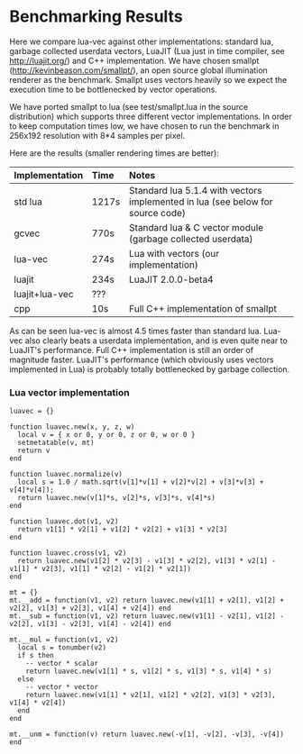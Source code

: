 # Benchmarking Results #

Here we compare lua-vec against other implementations: standard lua, garbage collected userdata vectors, LuaJIT (Lua just in time compiler, see http://luajit.org/) and C++ implementation. We have chosen smallpt (http://kevinbeason.com/smallpt/), an open source global illumination renderer as the benchmark. Smallpt uses vectors heavily so we expect the execution time to be bottlenecked by vector operations.

We have ported smallpt to lua (see test/smallpt.lua in the source distribution) which supports three different vector implementations. In order to keep computation times low, we have chosen to run the benchmark in 256x192 resolution with 8\*4 samples per pixel.

Here are the results (smaller rendering times are better):

| **Implementation** | **Time** | **Notes** |
|:-------------------|:---------|:----------|
| std lua            | 1217s    | Standard lua 5.1.4 with vectors implemented in lua (see below for source code) |
| gcvec              | 770s     | Standard lua & C vector module (garbage collected userdata) |
| lua-vec            | 274s     | Lua with vectors (our implementation) |
| luajit             | 234s     | LuaJIT 2.0.0-beta4 |
| luajit+lua-vec     | ???      |           |
| cpp                | 10s      | Full C++ implementation of smallpt |

As can be seen lua-vec is almost 4.5 times faster than standard lua. Lua-vec also clearly beats a userdata implementation, and is even quite near to LuaJIT's performance. Full C++ implementation is still an order of magnitude faster. LuaJIT's performance (which obviously uses vectors implemented in Lua) is probably totally bottlenecked by garbage collection.

### Lua vector implementation ###

```
luavec = {}

function luavec.new(x, y, z, w)
  local v = { x or 0, y or 0, z or 0, w or 0 }
  setmetatable(v, mt)
  return v
end

function luavec.normalize(v)
  local s = 1.0 / math.sqrt(v[1]*v[1] + v[2]*v[2] + v[3]*v[3] + v[4]*v[4]);
  return luavec.new(v[1]*s, v[2]*s, v[3]*s, v[4]*s)
end

function luavec.dot(v1, v2)
  return v1[1] * v2[1] + v1[2] * v2[2] + v1[3] * v2[3]
end

function luavec.cross(v1, v2)
  return luavec.new(v1[2] * v2[3] - v1[3] * v2[2], v1[3] * v2[1] - v1[1] * v2[3], v1[1] * v2[2] - v1[2] * v2[1])
end

mt = {}
mt.__add = function(v1, v2) return luavec.new(v1[1] + v2[1], v1[2] + v2[2], v1[3] + v2[3], v1[4] + v2[4]) end
mt.__sub = function(v1, v2) return luavec.new(v1[1] - v2[1], v1[2] - v2[2], v1[3] - v2[3], v1[4] - v2[4]) end

mt.__mul = function(v1, v2)
  local s = tonumber(v2)
  if s then
    -- vector * scalar
    return luavec.new(v1[1] * s, v1[2] * s, v1[3] * s, v1[4] * s)
  else
    -- vector * vector
    return luavec.new(v1[1] * v2[1], v1[2] * v2[2], v1[3] * v2[3], v1[4] * v2[4])
  end
end

mt.__unm = function(v) return luavec.new(-v[1], -v[2], -v[3], -v[4]) end
```